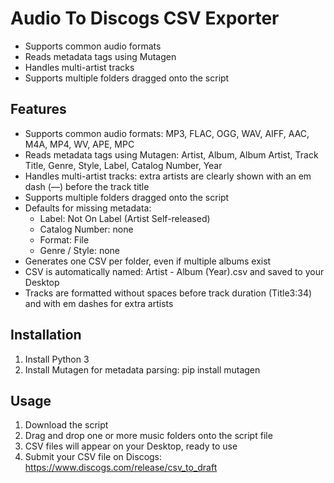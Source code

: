# Audio To Discogs CSV Exporter

- Supports common audio formats
- Reads metadata tags using Mutagen
- Handles multi-artist tracks
- Supports multiple folders dragged onto the script

## Features

- Supports common audio formats: MP3, FLAC, OGG, WAV, AIFF, AAC, M4A, MP4, WV, APE, MPC
- Reads metadata tags using Mutagen: Artist, Album, Album Artist, Track Title, Genre, Style, Label, Catalog Number, Year
- Handles multi-artist tracks: extra artists are clearly shown with an em dash (—) before the track title
- Supports multiple folders dragged onto the script
- Defaults for missing metadata:
  - Label: Not On Label (Artist Self-released)
  - Catalog Number: none
  - Format: File
  - Genre / Style: none
- Generates one CSV per folder, even if multiple albums exist
- CSV is automatically named: Artist - Album (Year).csv and saved to your Desktop
- Tracks are formatted without spaces before track duration (Title3:34) and with em dashes for extra artists

## Installation

1. Install Python 3
2. Install Mutagen for metadata parsing:
   pip install mutagen

## Usage

1. Download the script
2. Drag and drop one or more music folders onto the script file
3. CSV files will appear on your Desktop, ready to use
4. Submit your CSV file on Discogs: https://www.discogs.com/release/csv_to_draft
